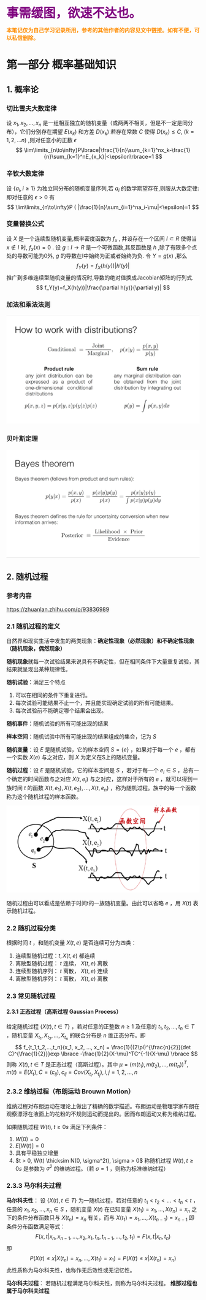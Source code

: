 **<font size=6 color=purple>事需缓图，欲速不达也。</font>**

**<font color=DarkOrange>本笔记仅为自己学习记录所用，参考的其他作者的内容见文中链接。如有不便，可以私信删除。</font>**

# 第一部分 概率基础知识
## 1. 概率论
### 切比雪夫大数定律
设 $x_1,x_2,...,x_n$ 是一组相互独立的随机变量（或两两不相关，但是不一定是同分布），它们分别存在期望 $E(x_k)$ 和方差 $D(x_k)$ 若存在常数 $C$ 使得 $D(x_k) \le C \text{, }(k=1,2,...n)$ ,则对任意小的正数 $\epsilon$  
$$
\lim\limits_{n\to\infty}P\lbrace|\frac{1}{n}\sum_{k=1}^nx_k-\frac{1}{n}\sum_{k=1}^nE_{x_k}|<\epsilon\rbrace=1
$$

### 辛钦大数定律
设 $\lbrace{a_i, i\ge1}\rbrace$ 为独立同分布的随机变量序列,若 $a_i$ 的数学期望存在,则服从大数定律:  
即对任意的 $\epsilon>0$ 有
$$
\lim\limits_{n\to\infty}P ( |\frac{1}{n}\sum_{i=1}^na_i-\mu|<\epsilon)=1
$$

### 变量替换公式
设 $X$ 是一个连续型随机变量,概率密度函数为 $f_x$ , 并设存在一个区间 $I \subset R$ 使得当 $x \notin I$ 时, $f_x ( x ) = 0$ . 设 $g:I \to R$ 是一个可微函数,其反函数是 $h$ ,除了有限多个点处的导数可能为0外, $g$ 的导数在I中始终为正或者始终为负.
令 $Y=g(x)$ ,那么
$$
f_Y(y)=f_X(h(y))|h'(y)|
$$
推广到多维连续型随机变量的情况时,导数的绝对值换成Jacobian矩阵的行列式.
$$
f_Y(y)=f_X(h(y))|\frac{\partial h(y)}{\partial y}|
$$

### 加法和乘法法则
![img](res/01/1.jpg)

### 贝叶斯定理
![img](res/01/2.jpg)

## 2. 随机过程
### 参考内容
https://zhuanlan.zhihu.com/p/93836989  

### 2.1 随机过程的定义
自然界和现实生活中发生的两类现象：**确定性现象（必然现象）和不确定性现象（随机现象，偶然现象）**

**随机现象**就每一次试验结果来说具有不确定性，但在相同条件下大量重复试验，其结果就呈现出某种规律性。

**随机试验**：满足三个特点
1. 可以在相同的条件下重复进行。
2. 每次试验可能结果不止一个，并且能实现确定试验的所有可能结果。
3. 每次试验前不能确定哪个结果会出现。

**随机事件**：随机试验的所有可能出现的结果

**样本空间**：随机试验中所有可能出现的结果组成的集合，记为 $S$

**随机变量**：设 $E$ 是随机试验，它的样本空间 $S= \lbrace e \rbrace$ ，如果对于每一个 $e$ ，都有一个实数 $X(e)$ 与之对应，则 $X$ 为定义在S上的随机变量。

**随机过程**：设 $E$ 是随机试验，它的样本空间是 $S$ ，若对于每一个 $e_i \in S$ ，总有一个确定的时间函数与之对应 $X(t,e_i)$ 与之对应，这样对于所有的 $e$ ，就可以得到一族时间 $t$ 的函数 $X(t,e_1),X(t,e_2),...,X(t,e_n)$ ，称为随机过程。族中的每一个函数称为这个随机过程的样本函数。

![img](res/01/3.png)

随机过程由可以看成是依赖于时间t的一族随机变量。由此可以省略 $e$ ，用 $X(t)$ 表示随机过程。

### 2.2 随机过程分类
根据时间 $t$ ，和随机变量 $X(t,e)$ 是否连续可分为四类：
1. 连续型随机过程：$t,X(t,e)$ 都连续
2. 离散型随机过程： $t$ 连续， $X(t,e)$ 离散
3. 连续型随机序列： $t$ 离散， $X(t,e)$ 连续
4. 离散型随机序列： $t$ 离散， $X(t,e)$ 离散

### 2.3 常见随机过程
#### 2.3.1 正态过程（高斯过程 Gaussian Process）
给定随机过程 $\lbrace X(t), t \in T \rbrace$ ，若对任意的正整数 $n \ge 1$ 及任意的 $t_1,t_2,...,t_n \in T$ ，随机变量 $X_{t_1}, X_{t_2},..., X_{t_n}$ 的联合分布是 $n$ 维正态分布。即
$$
f_{t_1,t_2,...,t_n}(x_1, x_2, ..., x_n) = \frac{1}{(2\pi)^{\frac{n}{2}}(det C)^{\frac{1}{2}}}exp \lbrace -\frac{1}{2}(X-\mu)^TC^{-1}(X-\mu) \rbrace
$$
则称 ${X(t),t \in T}$ 是正态过程（高斯过程）。其中 $\mu = (m(t_1), m(t_2),...,m(t_n))^T,m(t)=E(X_t),C=(c_{ij}),c_{ij} = Cov(X_{t_i},X_{t_j}),i,j=1,2,...,n$

### 2.3.2 维纳过程（布朗运动 Brouwn Motion）
维纳过程对布朗运动在理论上做出了精确的数学描述。布朗运动是物理学家布朗在观察漂浮在液面上的花粉的不规则运动而提出的。因而布朗运动又称为维纳过程。

如果随机过程 ${W(t),t \ge 0s}$ 满足下列条件：
1. $W(0)=0$
2. $E[W(t)] = 0$
3. 具有平稳独立增量
4. $t > 0, W(t) \thicksim N(0, \sigma^2t), \sigma > 0$
称随机过程 ${W(t),t \ge 0s}$ 是参数为 $\sigma^2$ 的维纳过程。（若 $\sigma=1$ ，则称为标准维纳过程）

### 2.3.3 马尔科夫过程
**马尔科夫性**：
设 $\lbrace X(t),t \in T \rbrace$ 为一随机过程，若对任意的 $t_1 < t_2 <...<t_n < t$ ，任意的 $x_1, x_2,...,x_n \in S$ ，随机变量 $X(t)$ 在已知变量 $X(t_1)=x_1,...,X(t_n)=x_n$ 之下的条件分布函数只与 $X(t_n) = x_n$ 有关，而与 $X(t_1)=x_1,...,X(t_{n-1})=x_{n-1}$ 即条件分布函数满足等式：
$$
F(x,t|x_n, x_{n-1}, ..., x_2, x_1, t_n, t_{n-1}, ..., t_2, t_1) = F(x, t |  x_n, t_n)
$$
即
$$
P(X(t) \le x | X(t_n)=x_n, ..., X(t_1)=x_1) = P(X(t) \le x | X(t_n) = x_n)
$$
此性质称为马尔科夫性，也称作无后效性或无记忆性。

**马尔科夫过程**：
若随机过程满足马尔科夫性，则称为马尔科夫过程。
**维那过程也属于马尔科夫过程**
